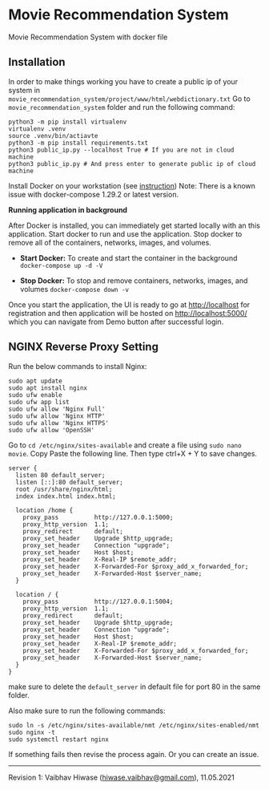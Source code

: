 Movie Recommendation System
===

Movie Recommendation System with docker file

Installation
---

In order to make things working you have to create a public ip of your system in `movie_recommendation_system/project/www/html/webdictionary.txt`
Go to `movie_recommendation_system` folder and run the following command:
```
python3 -m pip install virtualenv
virtualenv .venv
source .venv/bin/actiavte
python3 -m pip install requirements.txt
python3 public_ip.py --localhost True # If you are not in cloud machine
python3 public_ip.py # And press enter to generate public ip of cloud machine
```
Install Docker on your workstation (see [instruction](https://www.docker.com/products/docker-desktop)) Note: There is a known issue with docker-compose 1.29.2 or latest version.

**Running application in background**

After Docker is installed, you can immediately get started locally with an this application. Start docker to run and use the application. Stop docker to remove all of the containers, networks, images, and volumes.

- **Start Docker:** To create and start the container in the background `docker-compose up -d -V`

- **Stop Docker:** To stop and remove containers, networks, images, and volumes `docker-compose down -v`

Once you start the application, the UI is ready to go at [http://localhost](http://localhost) for registration and then application will be hosted on [http://localhost:5000/](http://localhost:5000/) which you can navigate from Demo button after successful login.

NGINX Reverse Proxy Setting
---
Run the below commands to install Nginx:
```
sudo apt update
sudo apt install nginx
sudo ufw enable
sudo ufw app list
sudo ufw allow 'Nginx Full'
sudo ufw allow 'Nginx HTTP'
sudo ufw allow 'Nginx HTTPS'
sudo ufw allow 'OpenSSH'
```
Go to `cd /etc/nginx/sites-available` and create a file using `sudo nano movie`. Copy Paste the following line. Then type ctrl+X + Y to save changes.

```
server {
  listen 80 default_server;
  listen [::]:80 default_server;
  root /usr/share/nginx/html;
  index index.html index.html;

  location /home {
    proxy_pass          http://127.0.0.1:5000;
    proxy_http_version  1.1;
    proxy_redirect      default;
    proxy_set_header    Upgrade $http_upgrade;
    proxy_set_header    Connection "upgrade";
    proxy_set_header    Host $host;
    proxy_set_header    X-Real-IP $remote_addr;
    proxy_set_header    X-Forwarded-For $proxy_add_x_forwarded_for;
    proxy_set_header    X-Forwarded-Host $server_name;
  }

  location / {
    proxy_pass          http://127.0.0.1:5004;
    proxy_http_version  1.1;
    proxy_redirect      default;
    proxy_set_header    Upgrade $http_upgrade;
    proxy_set_header    Connection "upgrade";
    proxy_set_header    Host $host;
    proxy_set_header    X-Real-IP $remote_addr;
    proxy_set_header    X-Forwarded-For $proxy_add_x_forwarded_for;
    proxy_set_header    X-Forwarded-Host $server_name;
  }
}
```
make sure to delete the `default_server` in default file for port 80 in the same folder. 

Also make sure to run the following commands:
```
sudo ln -s /etc/nginx/sites-available/nmt /etc/nginx/sites-enabled/nmt
sudo nginx -t
sudo systemctl restart nginx
```
If something fails then revise the process again. Or you can create an issue.

---

Revision 1: Vaibhav Hiwase (hiwase.vaibhav@gmail.com), 11.05.2021
